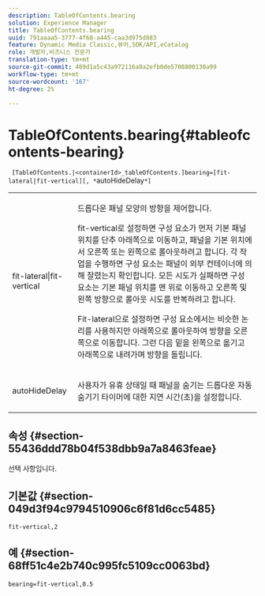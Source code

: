 ```yaml
---
description: TableOfContents.bearing
solution: Experience Manager
title: TableOfContents.bearing
uuid: 791aaaa5-3777-4f68-a445-caa3d975d883
feature: Dynamic Media Classic,뷰어,SDK/API,eCatalog
role: 개발자,비즈니스 전문가
translation-type: tm+mt
source-git-commit: 469d1a5c43a972116a8a2efb0de5708800130a99
workflow-type: tm+mt
source-wordcount: '167'
ht-degree: 2%

---
```



# TableOfContents.bearing{#tableofcontents-bearing}

` [TableOfContents.|<containerId>_tableOfContents.]bearing=[fit-lateral|fit-vertical][, *`autoHideDelay`*]`

<table id="table_5151E6EA076C4AAD8D952A09E1F17C44"> 
 <tbody> 
  <tr> 
   <td> <p> <span class="codeph"> fit-lateral|fit-vertical</span> </p> </td> 
   <td> <p> 드롭다운 패널 모양의 방향을 제어합니다. </p> <p><span class="codeph"> fit-vertical</span>로 설정하면 구성 요소가 먼저 기본 패널 위치를 단추 아래쪽으로 이동하고, 패널을 기본 위치에서 오른쪽 또는 왼쪽으로 롤아웃하려고 합니다. 각 작업을 수행하면 구성 요소는 패널이 외부 컨테이너에 의해 잘렸는지 확인합니다. 모든 시도가 실패하면 구성 요소는 기본 패널 위치를 맨 위로 이동하고 오른쪽 및 왼쪽 방향으로 롤아웃 시도를 반복하려고 합니다. </p> <p><span class="codeph"> Fit-lateral</span>으로 설정하면 구성 요소에서는 비슷한 논리를 사용하지만 아래쪽으로 롤아웃하여 방향을 오른쪽으로 이동합니다. 그런 다음 밑을 왼쪽으로 옮기고 아래쪽으로 내려가며 방향을 돌립니다. </p> </td> 
  </tr> 
  <tr> 
   <td> <p> <span class="codeph"><span class="varname"> autoHideDelay</span></span> </p> </td> 
   <td> <p> 사용자가 유휴 상태일 때 패널을 숨기는 드롭다운 자동 숨기기 타이머에 대한 지연 시간(초)을 설정합니다. </p> </td> 
  </tr> 
 </tbody> 
</table>

## 속성 {#section-55436ddd78b04f538dbb9a7a8463feae}

선택 사항입니다.

## 기본값 {#section-049d3f94c9794510906c6f81d6cc5485}

`fit-vertical,2`

## 예 {#section-68ff51c4e2b740c995fc5109cc0063bd}

`bearing=fit-vertical,0.5`
